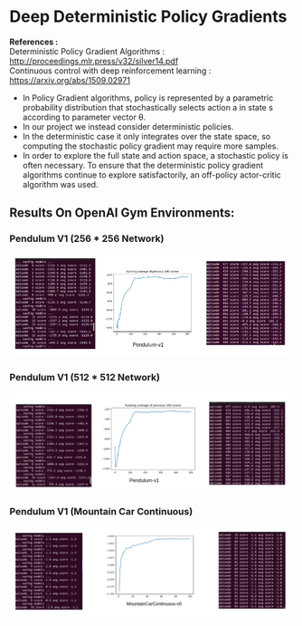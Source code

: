 # Deep Deterministic Policy Gradients
<b> References : </b>
<br> Deterministic Policy Gradient Algorithms : http://proceedings.mlr.press/v32/silver14.pdf
<br> Continuous control with deep reinforcement learning : https://arxiv.org/abs/1509.02971



<ul>
  <li> In Policy Gradient algorithms, policy is represented by a parametric probability distribution that stochastically selects action a in state s according to parameter vector θ.
  <li> In our project we instead consider deterministic policies.
  <li> In the deterministic case it only integrates over the state space, so computing the stochastic policy gradient may require more samples.
  <li> In order to explore the full state and action space, a stochastic policy is often necessary. To ensure that the deterministic policy gradient algorithms continue to explore satisfactorily, an off-policy actor-critic algorithm was used.
</ul>

## Results On OpenAI Gym Environments:
### Pendulum V1 (256 * 256 Network)
![plot](./results/ddpg1.png)
### Pendulum V1 (512 * 512 Network)
![plot](./results/ddpg2.png)
### Pendulum V1 (Mountain Car Continuous)
![plot](./results/ddpg3.png)
